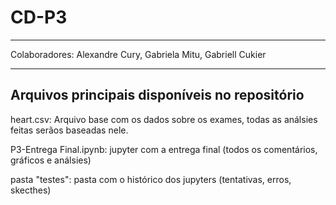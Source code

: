 # CD-P3
-----------------------------------------------------------------

Colaboradores: Alexandre Cury, Gabriela Mitu, Gabriell Cukier

-----------------------------------------------------------------

## Arquivos principais disponíveis no repositório ##

heart.csv: Arquivo base com os dados sobre os exames, todas as análsies feitas serãos baseadas nele.

P3-Entrega Final.ipynb: jupyter com a entrega final (todos os comentários, gráficos e análsies)

pasta "testes": pasta com o histórico dos jupyters (tentativas, erros, skecthes)

